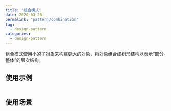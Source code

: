 ```yaml
---
title: "组合模式"
date: 2020-03-26
permalink: "pattern/combination"
tag:
  - design-pattern
categories:
  - design-pattern
---
```


组合模式使用小的子对象来构建更大的对象，将对象组合成树形结构以表示“部分-整体”的层次结构。

## 使用示例

```js

```

## 使用场景
